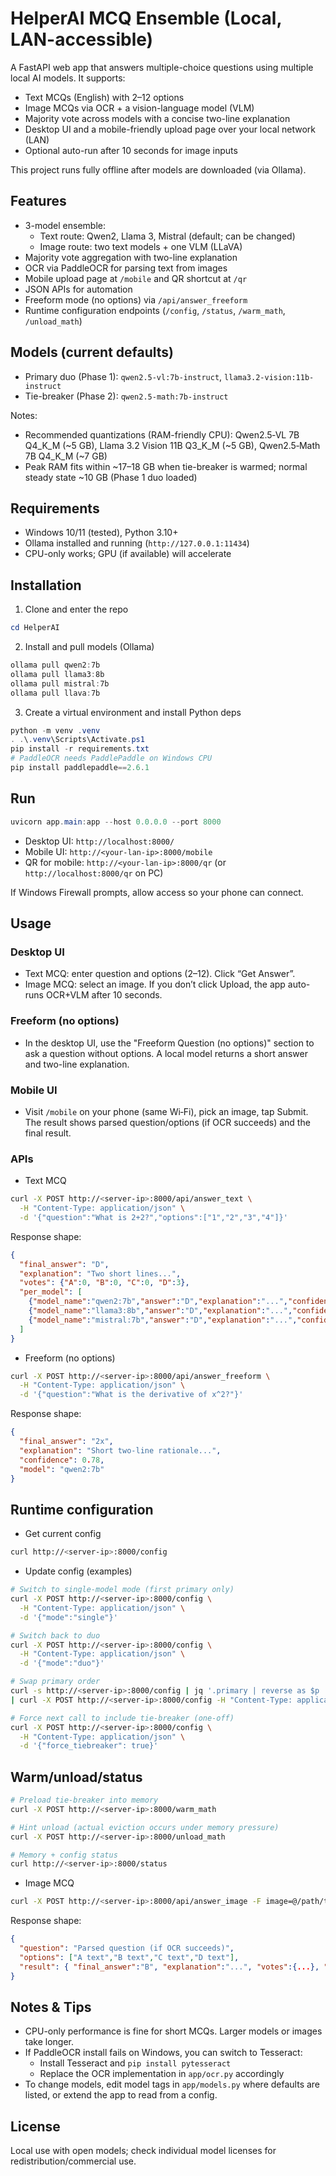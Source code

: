 HelperAI MCQ Ensemble (Local, LAN-accessible)
=============================================

A FastAPI web app that answers multiple-choice questions using multiple local AI models. It supports:

- Text MCQs (English) with 2–12 options
- Image MCQs via OCR + a vision-language model (VLM)
- Majority vote across models with a concise two-line explanation
- Desktop UI and a mobile-friendly upload page over your local network (LAN)
- Optional auto-run after 10 seconds for image inputs

This project runs fully offline after models are downloaded (via Ollama).

Features
--------

- 3-model ensemble:
  - Text route: Qwen2, Llama 3, Mistral (default; can be changed)
  - Image route: two text models + one VLM (LLaVA)
- Majority vote aggregation with two-line explanation
- OCR via PaddleOCR for parsing text from images
- Mobile upload page at `/mobile` and QR shortcut at `/qr`
- JSON APIs for automation
- Freeform mode (no options) via `/api/answer_freeform`
- Runtime configuration endpoints (`/config`, `/status`, `/warm_math`, `/unload_math`)

Models (current defaults)
-------------------------

- Primary duo (Phase 1): `qwen2.5-vl:7b-instruct`, `llama3.2-vision:11b-instruct`
- Tie-breaker (Phase 2): `qwen2.5-math:7b-instruct`

Notes:
- Recommended quantizations (RAM-friendly CPU): Qwen2.5‑VL 7B Q4_K_M (~5 GB), Llama 3.2 Vision 11B Q3_K_M (~5 GB), Qwen2.5‑Math 7B Q4_K_M (~7 GB)
- Peak RAM fits within ~17–18 GB when tie-breaker is warmed; normal steady state ~10 GB (Phase 1 duo loaded)

Requirements
------------

- Windows 10/11 (tested), Python 3.10+
- Ollama installed and running (`http://127.0.0.1:11434`)
- CPU-only works; GPU (if available) will accelerate

Installation
------------

1) Clone and enter the repo
```powershell
cd HelperAI
```

2) Install and pull models (Ollama)
```powershell
ollama pull qwen2:7b
ollama pull llama3:8b
ollama pull mistral:7b
ollama pull llava:7b
```

3) Create a virtual environment and install Python deps
```powershell
python -m venv .venv
. .\.venv\Scripts\Activate.ps1
pip install -r requirements.txt
# PaddleOCR needs PaddlePaddle on Windows CPU
pip install paddlepaddle==2.6.1
```

Run
---

```powershell
uvicorn app.main:app --host 0.0.0.0 --port 8000
```

- Desktop UI: `http://localhost:8000/`
- Mobile UI: `http://<your-lan-ip>:8000/mobile`
- QR for mobile: `http://<your-lan-ip>:8000/qr` (or `http://localhost:8000/qr` on PC)

If Windows Firewall prompts, allow access so your phone can connect.

Usage
-----

### Desktop UI
- Text MCQ: enter question and options (2–12). Click “Get Answer”.
- Image MCQ: select an image. If you don’t click Upload, the app auto-runs OCR+VLM after 10 seconds.

### Freeform (no options)
- In the desktop UI, use the "Freeform Question (no options)" section to ask a question without options. A local model returns a short answer and two-line explanation.

### Mobile UI
- Visit `/mobile` on your phone (same Wi‑Fi), pick an image, tap Submit. The result shows parsed question/options (if OCR succeeds) and the final result.

### APIs
- Text MCQ
```bash
curl -X POST http://<server-ip>:8000/api/answer_text \
  -H "Content-Type: application/json" \
  -d '{"question":"What is 2+2?","options":["1","2","3","4"]}'
```
Response shape:
```json
{
  "final_answer": "D",
  "explanation": "Two short lines...",
  "votes": {"A":0, "B":0, "C":0, "D":3},
  "per_model": [
    {"model_name":"qwen2:7b","answer":"D","explanation":"...","confidence":0.8},
    {"model_name":"llama3:8b","answer":"D","explanation":"...","confidence":0.7},
    {"model_name":"mistral:7b","answer":"D","explanation":"...","confidence":0.6}
  ]
}
```

- Freeform (no options)
```bash
curl -X POST http://<server-ip>:8000/api/answer_freeform \
  -H "Content-Type: application/json" \
  -d '{"question":"What is the derivative of x^2?"}'
```
Response shape:
```json
{
  "final_answer": "2x",
  "explanation": "Short two-line rationale...",
  "confidence": 0.78,
  "model": "qwen2:7b"
}
```

Runtime configuration
---------------------

- Get current config
```bash
curl http://<server-ip>:8000/config
```
- Update config (examples)
```bash
# Switch to single-model mode (first primary only)
curl -X POST http://<server-ip>:8000/config \
  -H "Content-Type: application/json" \
  -d '{"mode":"single"}'

# Switch back to duo
curl -X POST http://<server-ip>:8000/config \
  -H "Content-Type: application/json" \
  -d '{"mode":"duo"}'

# Swap primary order
curl -s http://<server-ip>:8000/config | jq '.primary | reverse as $p | {primary:$p}' \
| curl -X POST http://<server-ip>:8000/config -H "Content-Type: application/json" -d @-

# Force next call to include tie-breaker (one-off)
curl -X POST http://<server-ip>:8000/config \
  -H "Content-Type: application/json" \
  -d '{"force_tiebreaker": true}'
```

Warm/unload/status
------------------

```bash
# Preload tie-breaker into memory
curl -X POST http://<server-ip>:8000/warm_math

# Hint unload (actual eviction occurs under memory pressure)
curl -X POST http://<server-ip>:8000/unload_math

# Memory + config status
curl http://<server-ip>:8000/status
```

- Image MCQ
```bash
curl -X POST http://<server-ip>:8000/api/answer_image -F image=@/path/to/screenshot.jpg
```
Response shape:
```json
{
  "question": "Parsed question (if OCR succeeds)",
  "options": ["A text","B text","C text","D text"],
  "result": { "final_answer":"B", "explanation":"...", "votes":{...}, "per_model":[...] }
}
```

Notes & Tips
------------

- CPU-only performance is fine for short MCQs. Larger models or images take longer.
- If PaddleOCR install fails on Windows, you can switch to Tesseract:
  - Install Tesseract and `pip install pytesseract`
  - Replace the OCR implementation in `app/ocr.py` accordingly
- To change models, edit model tags in `app/models.py` where defaults are listed, or extend the app to read from a config.

License
-------

Local use with open models; check individual model licenses for redistribution/commercial use.


